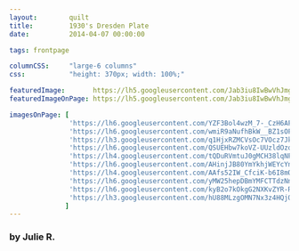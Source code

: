```yaml
---
layout:        quilt
title:         1930's Dresden Plate
date:          2014-04-07 00:00:00

tags: frontpage

columnCSS:     "large-6 columns"
css:           "height: 370px; width: 100%;"

featuredImage:       https://lh5.googleusercontent.com/Jab3iu8IwBwVhJmg4w2iH8EwtPs3OW1m2O6-tmdtbjU=w470
featuredImageOnPage: https://lh5.googleusercontent.com/Jab3iu8IwBwVhJmg4w2iH8EwtPs3OW1m2O6-tmdtbjU=w1000

imagesOnPage: [
               'https://lh6.googleusercontent.com/YZF3Bol4wzM_7-_CzH6AFSgamFqpFXlsU_K0rbAtuAQ=w303',
               'https://lh6.googleusercontent.com/wmiR9aNufhBkW__BZ1sOFaCloDjmG7KM5iJD7sAGhw0=w303',
               'https://lh3.googleusercontent.com/q1HjxRZMCVsOc7VOcz7JkTS6rjl728I7w-yWc0IO1U8=w303',
               'https://lh6.googleusercontent.com/QSUEHbw7koVZ-UUzldOzqbmmSYQlUaoyyNuJvJ2SKBs=w303',
               'https://lh4.googleusercontent.com/tQDuRVmtuJ0gMCH38lqNFAwphqVm1VLdwS1fF2iLmgg=w303',
               'https://lh6.googleusercontent.com/AHinjJB80YmYkhjWEYcYnTG-h1IUbMzjwP62Ft1dqiw=w303',
               'https://lh4.googleusercontent.com/AAfs52IW_CfciK-b6I8mQsFAFeyCNgC5Nz8itll37kY=w303',
               'https://lh6.googleusercontent.com/yMW25hepDBmYMFCTTdzNnZ071mzgdX2vS2bNpeyc1bg=w303',
               'https://lh6.googleusercontent.com/kyB2o7kOkgG2NXKvZYR-R3-244wXf79Tfvsh57uIMHY=w303',
               'https://lh3.googleusercontent.com/hU88MLzgOMN7Nx3z4HQjOx-Ix7E-pBhGOLVKDEDQ9uc=w303'
              ]
---
```


### by Julie R.

